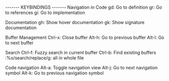 ------- KEYBINDINGS -------
Navigation in Code
gd: Go to definition
gr: Go to references
gi: Go to implementation

Documentation
gh: Show hover documentation
gk: Show signature documentation

Buffer Management
Ctrl-x: Close buffer
Alt-h: Go to previous buffer
Alt-l: Go to next buffer

Search
Ctrl-f: Fuzzy search in current buffer
Ctrl-b: Find existing buffers
:%s/search/replace/g: all in whole file

Code navigation
Alt-a: Toggle navigation view
Alt-j: Go to next navigation symbol
Alt-k: Go to previous navigation symbol
